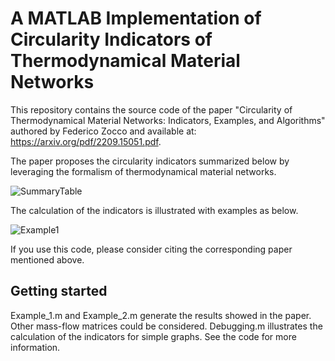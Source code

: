 # A MATLAB Implementation of Circularity Indicators of Thermodynamical Material Networks
This repository contains the source code of the paper "Circularity of Thermodynamical Material Networks: Indicators, Examples, and Algorithms" authored by Federico Zocco and available at: https://arxiv.org/pdf/2209.15051.pdf. 

The paper proposes the circularity indicators summarized below by leveraging the formalism of thermodynamical material networks.

![SummaryTable](https://user-images.githubusercontent.com/62107909/209710427-472af1d2-7699-4bf8-9e1e-1ad3e1d10acf.JPG)

The calculation of the indicators is illustrated with examples as below.

![Example1](https://user-images.githubusercontent.com/62107909/209711058-240e1e3d-3606-4ad6-ac71-72cbce77da90.JPG)

If you use this code, please consider citing the corresponding paper mentioned above.

## Getting started
Example_1.m and Example_2.m generate the results showed in the paper. Other mass-flow matrices could be considered.
Debugging.m illustrates the calculation of the indicators for simple graphs. See the code for more information. 
